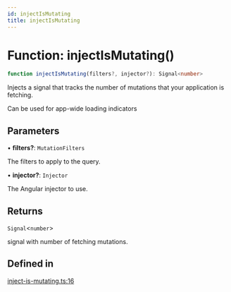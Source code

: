 ```yaml
---
id: injectIsMutating
title: injectIsMutating
---
```


# Function: injectIsMutating()

```ts
function injectIsMutating(filters?, injector?): Signal<number>
```

Injects a signal that tracks the number of mutations that your application is fetching.

Can be used for app-wide loading indicators

## Parameters

• **filters?**: `MutationFilters`

The filters to apply to the query.

• **injector?**: `Injector`

The Angular injector to use.

## Returns

`Signal`\<`number`\>

signal with number of fetching mutations.

## Defined in

[inject-is-mutating.ts:16](https://github.com/TanStack/query/blob/27861961bbb36e9bc25fcd45cff21b5645f02f9b/packages/angular-query-experimental/src/inject-is-mutating.ts#L16)

